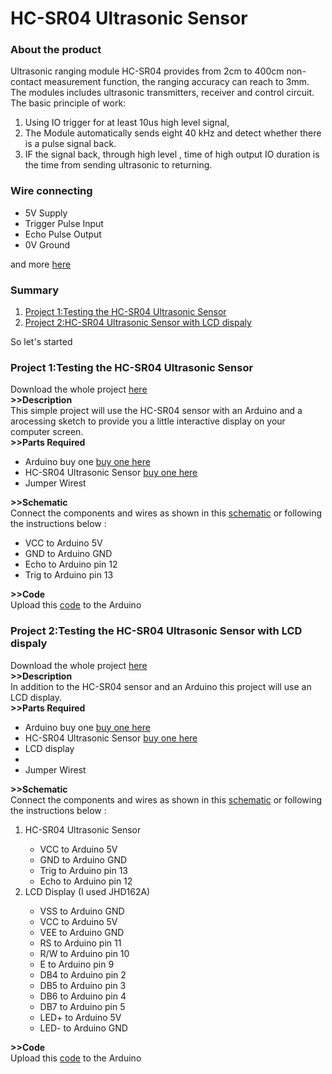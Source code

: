 <h1>HC-SR04 Ultrasonic Sensor</h1>
<h3>About the product</h3>
<p>
Ultrasonic ranging module HC-SR04 provides from 2cm to 400cm non-contact measurement function, the ranging accuracy can reach to 3mm. The modules includes ultrasonic transmitters, receiver and control circuit. The basic principle of work:
 <ol>
  <li>Using IO trigger for at least 10us high level signal,</li>
  <li>The Module automatically sends eight 40 kHz and detect whether there is a pulse signal back.</li>
  <li>IF the signal back, through high level , time of high output IO duration is the time from sending ultrasonic to returning.</li>
 </ol>
</p>
<h3>Wire connecting</h3>
<p>
 <ul>
  <li>5V Supply</li>
  <li>Trigger Pulse Input</li>
  <li>Echo Pulse Output</li>
  <li>0V Ground </li>
 </ul>
</p>
<p>and more <a href="http://www.micropik.com/PDF/HCSR04.pdf" target="_blank">here</a></p>
<h3>Summary</h3>
<p>
 <ol>
  <li><a href="#Project1">Project 1:Testing the HC-SR04 Ultrasonic Sensor</a></li>
  <li><a href="#Project2">Project 2:HC-SR04 Ultrasonic Sensor with LCD dispaly</a></li>
 </ol>
 So let's started
</p>
<h3 id="Project1">Project 1:Testing the HC-SR04 Ultrasonic Sensor</h3>
<p>
Download the whole project <a href="https://github.com/AhmedDjebali/Getting-Started-With/tree/master/Sensors/HC-SR04_Test">here<a><br/>
<strong style="text-indent: 50px;">>>Description</strong><br/>
This simple project will use the HC-SR04 sensor with an Arduino and a arocessing sketch to provide you a little interactive display on your computer screen.<br/>
<strong>>>Parts Required</strong><br/>
<ul>
  <li>Arduino buy one <a href="">buy one here</a></li>
  <li>HC-SR04 Ultrasonic Sensor <a href="">buy one here</a></li>
  <li>Jumper Wirest</li>
</ul>
<strong>>>Schematic</strong><br/>
Connect the components and wires as shown in this <a href="https://github.com/AhmedDjebali/Getting-Started-With/blob/master/Sensors/HC-SR04_Test/Schematic.jpg">schematic</a> or following the instructions below : <br/>
<ul>
  <li>VCC to Arduino 5V</li>
  <li>GND to Arduino GND</li>
  <li>Echo to Arduino pin 12</li>
  <li>Trig to Arduino pin 13</li>
</ul>
<strong>>>Code</strong><br/>
Upload this <a href="https://github.com/AhmedDjebali/Getting-Started-With/blob/master/Sensors/HC-SR04_Test/HC-SR04_Test.ino">code</a> to the Arduino
</p>
<h3 id="Project2">Project 2:Testing the HC-SR04 Ultrasonic Sensor with LCD dispaly</h3>
<p>
Download the whole project <a href="https://github.com/AhmedDjebali/Getting-Started-With/tree/master/Sensors/HC-SR04_with_LCD">here<a><br/>
<strong>>>Description</strong><br/>
In addition to the HC-SR04 sensor and an Arduino this project will use an LCD display.<br/>
<strong>>>Parts Required</strong><br/>
<ul>
  <li>Arduino buy one <a href="">buy one here</a></li>
  <li>HC-SR04 Ultrasonic Sensor <a href="">buy one here</a></li>
  <li>LCD display<li/>
  <li>Jumper Wirest</li>
</ul>
<strong>>>Schematic</strong><br/>
Connect the components and wires as shown in this <a href="https://github.com/AhmedDjebali/Getting-Started-With/blob/master/Sensors/HC-SR04_with_LCD/Schematic.jpg">schematic</a> or following the instructions below : <br/>
<ol>
 <li>HC-SR04 Ultrasonic Sensor</li>
 <ul>
  <li>VCC to Arduino 5V</li>
  <li>GND to Arduino GND</li>
  <li>Trig to Arduino pin 13</li>
  <li>Echo to Arduino pin 12</li>
</ul>
<li>LCD Display (I used JHD162A)</li>
<ul>
  <li>VSS to Arduino GND</li>
  <li>VCC to Arduino 5V</li>
  <li>VEE to Arduino GND</li>
  <li>RS to Arduino pin 11</li>
  <li>R/W to Arduino pin 10</li>
  <li>E to Arduino pin 9</li>
  <li>DB4 to Arduino pin 2</li>
  <li>DB5 to Arduino pin 3</li>
  <li>DB6 to Arduino pin 4</li>
  <li>DB7 to Arduino pin 5</li>
  <li>LED+ to Arduino 5V</li>
  <li>LED- to Arduino GND</li>
</ul>
</ol>
<strong>>>Code</strong><br/>
Upload this <a href="https://github.com/AhmedDjebali/Getting-Started-With/blob/master/Sensors/HC-SR04_with_LCD/HC-SR04_with_LCD.ino">code</a> to the Arduino
</p>
